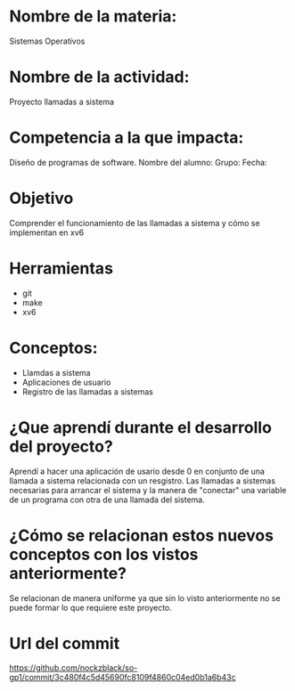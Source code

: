 # Nombre de la materia:
Sistemas Operativos
# Nombre de la actividad:
Proyecto llamadas a sistema
# Competencia a la que impacta:
Diseño de programas de software.
Nombre del alumno:
Grupo:
Fecha:

# Objetivo
Comprender el funcionamiento de las llamadas a sistema y cómo se implementan en xv6

# Herramientas
+ git
+ make
+ xv6

# Conceptos:

+ Llamdas a sistema
+ Aplicaciones de usuario
+ Registro de las llamadas a sistemas
  
  
# ¿Que aprendí durante el desarrollo del proyecto?
 Aprendí a hacer una aplicación de usario desde 0 en conjunto de una llamada a sistema relacionada con un resgistro. Las llamadas a sistemas necesarias para arrancar el sistema y la manera de "conectar" una variable de un programa con otra de una llamada del sistema.
 
# ¿Cómo se relacionan estos nuevos conceptos con los vistos anteriormente?
Se relacionan de manera uniforme ya que sin lo visto anteriormente no se puede formar lo que requiere este proyecto.

# Url del commit
https://github.com/nockzblack/so-gp1/commit/3c480f4c5d45690fc8109f4860c04ed0b1a6b43c
